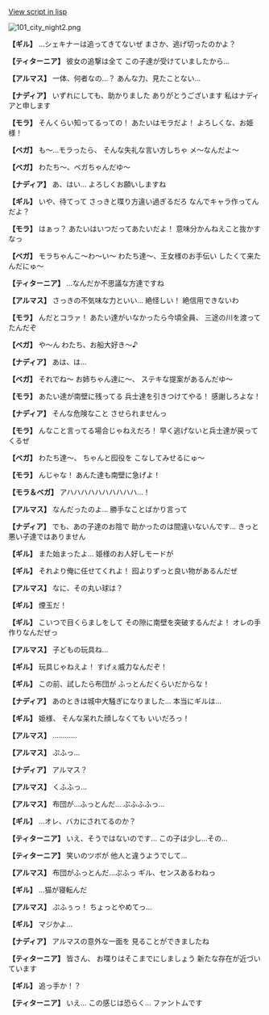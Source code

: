 [View script in lisp](../scripts/100104033.txt)

![101_city_night2.png](../images/backgrounds/101_city_night2.png)

**【ギル】**
…シェキナーは追ってきてないぜ
まさか、逃げ切ったのかよ？

**【ティターニア】**
彼女の追撃は全て
この子達が受けていましたから…

**【アルマス】**
一体、何者なの…？
あんな力、見たことない…

**【ナディア】**
いずれにしても、助かりました
ありがとうございます
私はナディアと申します

**【モラ】**
そんくらい知ってるっての！
あたいはモラだよ！
よろしくな、お姫様！

**【ベガ】**
も～…モラったら、
そんな失礼な言い方しちゃ
メ～なんだよ～

**【ベガ】**
わたち～、ベガちゃんだゆ～

**【ナディア】**
あ、はい…
よろしくお願いしますね

**【ギル】**
いや、待てって
さっきと喋り方違い過ぎるだろ
なんでキャラ作ってんだよ？

**【モラ】**
はぁっ？
あたいはいつだってあたいだよ！
意味分かんねえこと抜かすなっ

**【ベガ】**
モラちゃんこ～わ～い～
わたち達～、王女様のお手伝い
したくて来たんだにゅ～

**【ティターニア】**
…なんだか不思議な方達ですね

**【アルマス】**
さっきの不気味な力といい…
絶怪しい！
絶信用できないわ

**【モラ】**
んだとコラァ！
あたい達がいなかったら今頃全員、
三途の川を渡ってたんだぞ

**【ベガ】**
や～ん
わたち、お船大好き～♪

**【ナディア】**
あは、は…

**【ベガ】**
それでね～
お姉ちゃん達に～、
ステキな提案があるんだゆ～

**【モラ】**
あたい達が南壁に残ってる
兵士達を引きつけてやる！
感謝しろよな！

**【ナディア】**
そんな危険なこと
させられませんっ

**【モラ】**
んなこと言ってる場合じゃねえだろ！
早く逃げないと兵士達が戻ってくるぜ

**【ベガ】**
わたち達～、
ちゃんと囮役を
こなしてみせるにゅ～

**【モラ】**
んじゃな！
あんた達も南壁に急げよ！

**【モラ＆ベガ】**
アハハハハハハハハハハ…！

**【アルマス】**
なんだったのよ…
勝手なことばかり言って

**【ナディア】**
でも、あの子達のお陰で
助かったのは間違いないんです…
きっと悪い子達ではありません

**【ギル】**
また始まったよ…
姫様のお人好しモードが

**【ギル】**
それより俺に任せてくれよ！
囮よりずっと良い物があるんだぜ

**【アルマス】**
なに、その丸い球は？

**【ギル】**
煙玉だ！

**【ギル】**
こいつで目くらましをして
その隙に南壁を突破するんだよ！
オレの手作りなんだぜっ

**【アルマス】**
子どもの玩具ね…

**【ギル】**
玩具じゃねえよ！
すげぇ威力なんだぞ！

**【ギル】**
この前、試したら布団が
ふっとんだくらいだからな！

**【ナディア】**
あのときは城中大騒ぎになりました…
本当にギルは…

**【ギル】**
姫様、
そんな呆れた顔しなくても
いいだろっ！

**【アルマス】**
…………

**【アルマス】**
ぷふっ…

**【ナディア】**
アルマス？

**【アルマス】**
くふふっ…

**【アルマス】**
布団が…ふっとんだ…
ぷふふふっ…

**【ギル】**
…オレ、バカにされてるのか？

**【ティターニア】**
いえ、そうではないのです…
この子は少し…その…

**【ティターニア】**
笑いのツボが
他人と違うようでして…

**【アルマス】**
布団がふっとんだ…ぷふっ
ギル、センスあるわねっ

**【ギル】**
…猫が寝転んだ

**【アルマス】**
ぷふぅっ！
ちょっとやめてっ…

**【ギル】**
マジかよ…

**【ナディア】**
アルマスの意外な一面を
見ることができましたね

**【ティターニア】**
皆さん、
お喋りはそこまでにしましょう
新たな存在が近づいています

**【ギル】**
追っ手か！？

**【ティターニア】**
いえ…
この感じは恐らく…
ファントムです